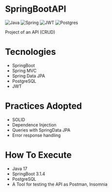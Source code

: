# SpringBootAPI
![Java](https://img.shields.io/badge/java-%23ED8B00.svg?style=for-the-badge&logo=openjdk&logoColor=white)
![Spring](https://img.shields.io/badge/spring-%236DB33F.svg?style=for-the-badge&logo=spring&logoColor=white)
![JWT](https://img.shields.io/badge/JWT-black?style=for-the-badge&logo=JSON%20web%20tokens)
![Postgres](https://img.shields.io/badge/postgres-%23316192.svg?style=for-the-badge&logo=postgresql&logoColor=white)

Project of an API (CRUD)
# Tecnologies
- SpringBoot
- Spring MVC
- Spring Data JPA
- PostgreSQL
- JWT
# Practices Adopted
- SOLID
- Dependence Injection
- Queries with SpringData JPA
- Error response handling
# How To Execute
- Java 17
- SpringBoot 3.1.4
- PostgreSQL
- A Tool for testing the API as Postman, Insomnia
